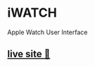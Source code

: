 # iWATCH
Apple Watch User Interface
<h2><a href="https://netflix-repplica.netlify.app/">live site &#128640;</a></h2>
